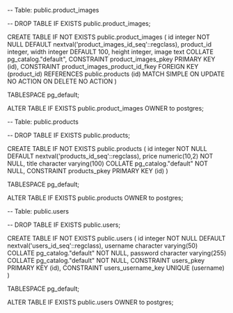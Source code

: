 
-- Table: public.product_images

-- DROP TABLE IF EXISTS public.product_images;


CREATE TABLE IF NOT EXISTS public.product_images
(
    id integer NOT NULL DEFAULT nextval('product_images_id_seq'::regclass),
    product_id integer,
    width integer DEFAULT 100,
    height integer,
    image text COLLATE pg_catalog."default",
    CONSTRAINT product_images_pkey PRIMARY KEY (id),
    CONSTRAINT product_images_product_id_fkey FOREIGN KEY (product_id)
        REFERENCES public.products (id) MATCH SIMPLE
        ON UPDATE NO ACTION
        ON DELETE NO ACTION
)

TABLESPACE pg_default;

ALTER TABLE IF EXISTS public.product_images
    OWNER to postgres;




-- Table: public.products

-- DROP TABLE IF EXISTS public.products;


CREATE TABLE IF NOT EXISTS public.products
(
    id integer NOT NULL DEFAULT nextval('products_id_seq'::regclass),
    price numeric(10,2) NOT NULL,
    title character varying(100) COLLATE pg_catalog."default" NOT NULL,
    CONSTRAINT products_pkey PRIMARY KEY (id)
)

TABLESPACE pg_default;

ALTER TABLE IF EXISTS public.products
    OWNER to postgres;


-- Table: public.users

-- DROP TABLE IF EXISTS public.users;


CREATE TABLE IF NOT EXISTS public.users
(
    id integer NOT NULL DEFAULT nextval('users_id_seq'::regclass),
    username character varying(50) COLLATE pg_catalog."default" NOT NULL,
    password character varying(255) COLLATE pg_catalog."default" NOT NULL,
    CONSTRAINT users_pkey PRIMARY KEY (id),
    CONSTRAINT users_username_key UNIQUE (username)
)

TABLESPACE pg_default;

ALTER TABLE IF EXISTS public.users
    OWNER to postgres;
